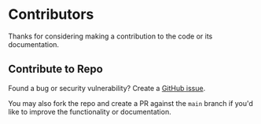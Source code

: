 # Contributors

Thanks for considering making a contribution to the code or its documentation.

## Contribute to Repo

Found a bug or security vulnerability? Create a [GitHub issue](). 

You may also fork the repo and create a PR against the `main` branch if you'd like to improve the functionality or documentation.

